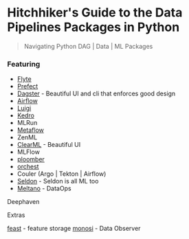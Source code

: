 # Hitchhiker's Guide to the Data Pipelines Packages in Python
> Navigating Python DAG | Data | ML Packages

### Featuring
* [Flyte](https://github.com/flyteorg/flyte)
* [Prefect](https://github.com/PrefectHQ/prefect)
* [Dagster](https://github.com/dagster-io/dagster) - Beautiful UI and cli that enforces good design 
* [Airflow](https://github.com/apache/airflow)
* [Luigi](https://github.com/spotify/luigi)
* [Kedro](https://github.com/kedro-org/kedro)
* MLRun
* [Metaflow](https://github.com/Netflix/metaflow)
* ZenML
* [ClearML](https://github.com/allegroai/clearml) - Beautiful UI
* MLFlow 
* [ploomber](https://github.com/ploomber/ploomber)
* [orchest](https://github.com/orchest/orchest)
* Couler (Argo | Tekton | Airflow)
* [Seldon](https://github.com/SeldonIO/seldon-core) - Seldon is all ML too
* [Meltano](https://github.com/meltano/meltano) - DataOps


Deephaven

Extras

[feast](https://github.com/feast-dev/feast) - feature storage
[monosi](https://github.com/monosidev/monosi) - Data Observer 

